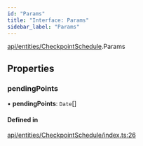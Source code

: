 ```yaml
---
id: "Params"
title: "Interface: Params"
sidebar_label: "Params"
---
```


[api/entities/CheckpointSchedule](../../../../../modules/API/Entities/CheckpointSchedule/CheckpointSchedule.md).Params

## Properties

### pendingPoints

• **pendingPoints**: `Date`[]

#### Defined in

[api/entities/CheckpointSchedule/index.ts:26](https://github.com/PolymeshAssociation/polymesh-sdk/blob/f8a937f04/src/api/entities/CheckpointSchedule/index.ts#L26)
